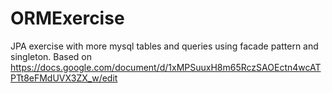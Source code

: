# ORMExercise
JPA exercise with more mysql tables and queries using facade pattern and singleton. Based on  https://docs.google.com/document/d/1xMPSuuxH8m65RczSAOEctn4wcATPTt8eFMdUVX3ZX_w/edit
